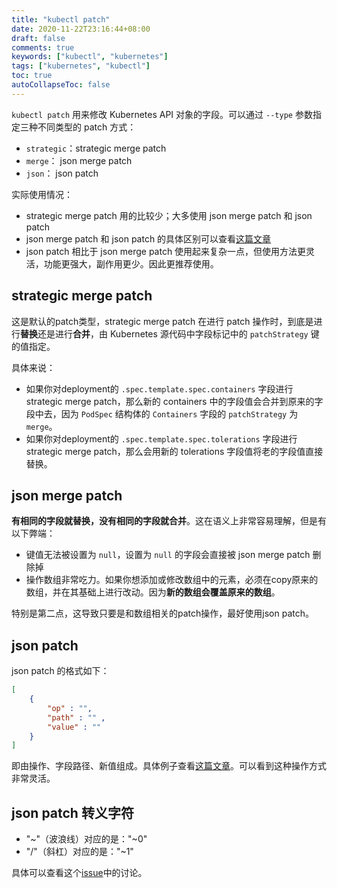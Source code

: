 ```yaml
---
title: "kubectl patch"
date: 2020-11-22T23:16:44+08:00
draft: false
comments: true
keywords: ["kubectl", "kubernetes"]
tags: ["kubernetes", "kubectl"]
toc: true
autoCollapseToc: false
---
```


`kubectl patch` 用来修改 Kubernetes API 对象的字段。可以通过 `--type` 参数指定三种不同类型的 patch 方式：

- `strategic`：strategic merge patch
- `merge`： json merge patch
- `json`： json patch

实际使用情况：

- strategic merge patch 用的比较少；大多使用 json merge patch 和 json patch
- json merge patch 和 json patch 的具体区别可以查看[这篇文章](https://erosb.github.io/post/json-patch-vs-merge-patch/)
- json patch 相比于 json merge patch 使用起来复杂一点，但使用方法更灵活，功能更强大，副作用更少。因此更推荐使用。

## strategic merge patch

这是默认的patch类型，strategic merge patch 在进行 patch 操作时，到底是进行**替换**还是进行**合并**，由 Kubernetes 源代码中字段标记中的 `patchStrategy` 键的值指定。

具体来说：

- 如果你对deployment的 `.spec.template.spec.containers` 字段进行 strategic merge patch，那么新的 containers 中的字段值会合并到原来的字段中去，因为 `PodSpec` 结构体的 `Containers` 字段的 `patchStrategy` 为 `merge`。
- 如果你对deployment的 `.spec.template.spec.tolerations` 字段进行 strategic merge patch，那么会用新的 tolerations 字段值将老的字段值直接替换。

## json merge patch

**有相同的字段就替换，没有相同的字段就合并**。这在语义上非常容易理解，但是有以下弊端：

- 键值无法被设置为 `null`，设置为 `null` 的字段会直接被 json merge patch 删除掉
- 操作数组非常吃力。如果你想添加或修改数组中的元素，必须在copy原来的数组，并在其基础上进行改动。因为**新的数组会覆盖原来的数组**。

特别是第二点，这导致只要是和数组相关的patch操作，最好使用json patch。

## json patch

json patch 的格式如下：

```json
[
    {
        "op" : "",
        "path" : "" ,
        "value" : ""
    }
]
```

即由操作、字段路径、新值组成。具体例子查看[这篇文章](https://erosb.github.io/post/json-patch-vs-merge-patch/)。可以看到这种操作方式非常灵活。

## json patch 转义字符

- "~"（波浪线）对应的是："~0"
- "/"（斜杠）对应的是："~1"

具体可以查看这个[issue](https://github.com/json-patch/json-patch-tests/issues/42)中的讨论。
